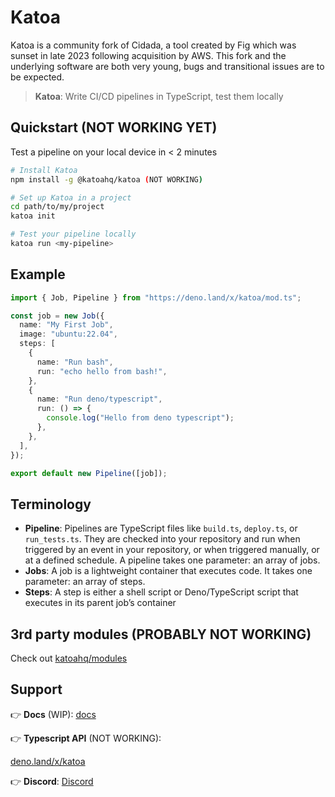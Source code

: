 # Katoa

Katoa is a community fork of Cidada, a tool created by Fig which was sunset in
late 2023 following acquisition by AWS. This fork and the underlying software
are both very young, bugs and transitional issues are to be expected.

> **Katoa**: Write CI/CD pipelines in TypeScript, test them locally

## Quickstart (NOT WORKING YET)

Test a pipeline on your local device in < 2 minutes

```bash
# Install Katoa
npm install -g @katoahq/katoa (NOT WORKING)

# Set up Katoa in a project
cd path/to/my/project
katoa init

# Test your pipeline locally
katoa run <my-pipeline>
```

## Example

```typescript
import { Job, Pipeline } from "https://deno.land/x/katoa/mod.ts";

const job = new Job({
  name: "My First Job",
  image: "ubuntu:22.04",
  steps: [
    {
      name: "Run bash",
      run: "echo hello from bash!",
    },
    {
      name: "Run deno/typescript",
      run: () => {
        console.log("Hello from deno typescript");
      },
    },
  ],
});

export default new Pipeline([job]);
```

## Terminology

- **Pipeline**: Pipelines are TypeScript files like `build.ts`, `deploy.ts`, or
  `run_tests.ts`. They are checked into your repository and run when triggered
  by an event in your repository, or when triggered manually, or at a defined
  schedule. A pipeline takes one parameter: an array of jobs.
- **Jobs**: A job is a lightweight container that executes code. It takes one
  parameter: an array of steps.
- **Steps**: A step is either a shell script or Deno/TypeScript script that
  executes in its parent job’s container

## 3rd party modules (PROBABLY NOT WORKING)

Check out [katoahq/modules](https://github.com/katoahq/modules)

## Support

👉 **Docs** (WIP): [docs](https://github.com/katoahq/docs)

👉 **Typescript API** (NOT WORKING):

[deno.land/x/katoa](https://deno.land/x/katoa/mod.ts)

👉 **Discord**: [Discord](https://discord.gg/7qNBeGmB5A)
